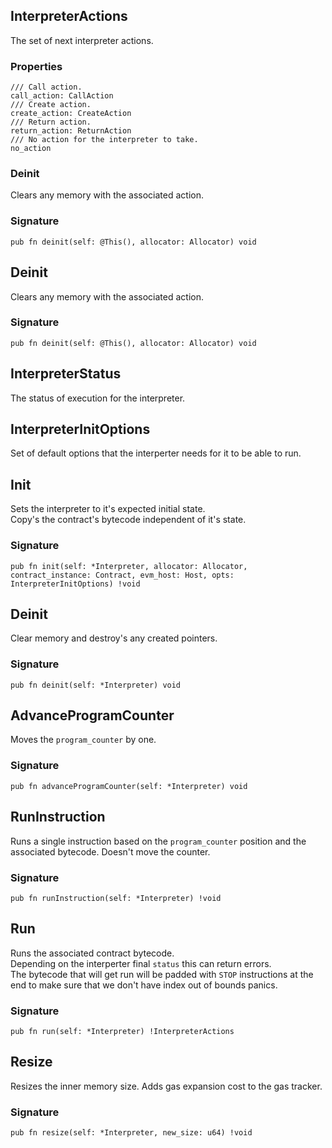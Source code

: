 ## InterpreterActions

The set of next interpreter actions.

### Properties

```zig
/// Call action.
call_action: CallAction
/// Create action.
create_action: CreateAction
/// Return action.
return_action: ReturnAction
/// No action for the interpreter to take.
no_action
```

### Deinit
Clears any memory with the associated action.

### Signature

```zig
pub fn deinit(self: @This(), allocator: Allocator) void
```

## Deinit
Clears any memory with the associated action.

### Signature

```zig
pub fn deinit(self: @This(), allocator: Allocator) void
```

## InterpreterStatus

The status of execution for the interpreter.

## InterpreterInitOptions

Set of default options that the interperter needs
for it to be able to run.

## Init
Sets the interpreter to it's expected initial state.\
Copy's the contract's bytecode independent of it's state.

### Signature

```zig
pub fn init(self: *Interpreter, allocator: Allocator, contract_instance: Contract, evm_host: Host, opts: InterpreterInitOptions) !void
```

## Deinit
Clear memory and destroy's any created pointers.

### Signature

```zig
pub fn deinit(self: *Interpreter) void
```

## AdvanceProgramCounter
Moves the `program_counter` by one.

### Signature

```zig
pub fn advanceProgramCounter(self: *Interpreter) void
```

## RunInstruction
Runs a single instruction based on the `program_counter`
position and the associated bytecode. Doesn't move the counter.

### Signature

```zig
pub fn runInstruction(self: *Interpreter) !void
```

## Run
Runs the associated contract bytecode.\
Depending on the interperter final `status` this can return errors.\
The bytecode that will get run will be padded with `STOP` instructions
at the end to make sure that we don't have index out of bounds panics.

### Signature

```zig
pub fn run(self: *Interpreter) !InterpreterActions
```

## Resize
Resizes the inner memory size. Adds gas expansion cost to
the gas tracker.

### Signature

```zig
pub fn resize(self: *Interpreter, new_size: u64) !void
```

